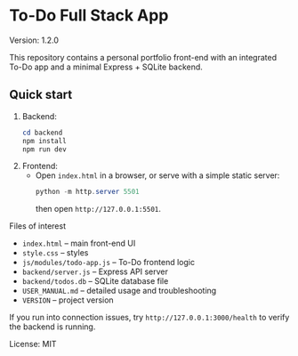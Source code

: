 # To-Do Full Stack App

Version: 1.2.0

This repository contains a personal portfolio front-end with an integrated To-Do app and a minimal Express + SQLite backend.

Quick start
-----------
1. Backend:
   ```powershell
   cd backend
   npm install
   npm run dev
   ```
2. Frontend:
   - Open `index.html` in a browser, or serve with a simple static server:
     ```powershell
     python -m http.server 5501
     ```
     then open `http://127.0.0.1:5501`.

Files of interest
- `index.html` – main front-end UI
- `style.css` – styles
- `js/modules/todo-app.js` – To-Do frontend logic
- `backend/server.js` – Express API server
- `backend/todos.db` – SQLite database file
- `USER_MANUAL.md` – detailed usage and troubleshooting
- `VERSION` – project version

If you run into connection issues, try `http://127.0.0.1:3000/health` to verify the backend is running.

License: MIT
